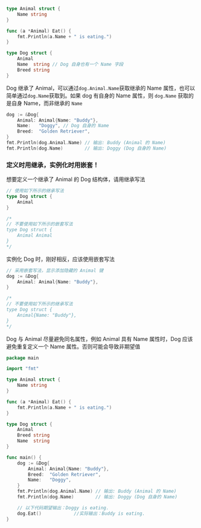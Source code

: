 ```go
type Animal struct {
    Name string
}

func (a *Animal) Eat() {
    fmt.Println(a.Name + " is eating.")
}

type Dog struct {
    Animal
    Name  string // Dog 自身也有一个 Name 字段
    Breed string
}
```

Dog 继承了 Animal，可以通过`dog.Animal.Name`获取继承的 Name 属性，也可以简单通过`dog.Name`获取到。如果 dog 有自身的 Name 属性，则 `dog.Name` 获取的是自身 Name，而非继承的 `Name`

```go
dog := &Dog{
    Animal: Animal{Name: "Buddy"},
    Name:   "Doggy", // Dog 自身的 Name
	Breed:  "Golden Retriever",
}
fmt.Println(dog.Animal.Name) // 输出: Buddy (Animal 的 Name)
fmt.Println(dog.Name)        // 输出: Doggy (Dog 自身的 Name)

```

### 定义时用继承，实例化时用嵌套！

想要定义一个继承了 Animal 的 Dog 结构体，请用继承写法

```go
// 使用如下所示的继承写法
type Dog struct {
    Animal
}

/*
// 不要使用如下所示的嵌套写法
type Dog struct {
    Animal Animal
}
*/
```

实例化 Dog 时，刚好相反，应该使用嵌套写法

```go
// 采用嵌套写法，显示添加隐藏的 Animal 键
dog := &Dog{
    Animal: Animal{Name: "Buddy"},
}

/*
// 不要使用如下所示的继承写法
type Dog struct {
    Animal{Name: "Buddy"},
}
*/
```

Dog 与 Animal 尽量避免同名属性，例如 Animal 具有 Name 属性时，Dog 应该避免重复定义一个 Name 属性。否则可能会导致非期望值

```go
package main

import "fmt"

type Animal struct {
	Name string
}

func (a *Animal) Eat() {
	fmt.Println(a.Name + " is eating.")
}

type Dog struct {
	Animal
	Breed string
	Name  string
}

func main() {
	dog := &Dog{
		Animal: Animal{Name: "Buddy"},
		Breed:  "Golden Retriever",
		Name:   "Doggy",
	}
	fmt.Println(dog.Animal.Name) // 输出: Buddy (Animal 的 Name)
	fmt.Println(dog.Name)        // 输出: Doggy (Dog 自身的 Name)

	// 以下代码期望输出：Doggy is eating.
	dog.Eat()            //实际输出：Buddy is eating.
}

```
